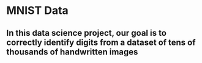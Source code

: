 # MNIST Data
## In this data science project, our goal is to correctly identify digits from a dataset of tens of thousands of handwritten images
